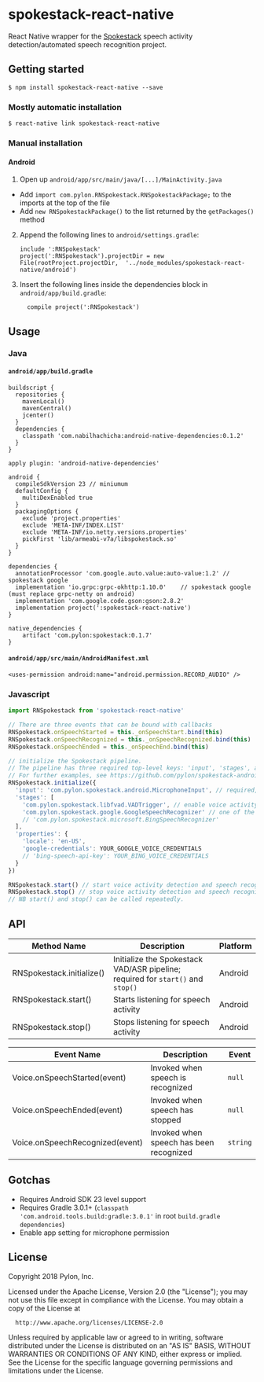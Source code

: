 
# spokestack-react-native

React Native wrapper for the [Spokestack](https://github.com/pylon/spokestack-android) speech activity detection/automated speech recognition project.

## Getting started

`$ npm install spokestack-react-native --save`

### Mostly automatic installation

`$ react-native link spokestack-react-native`

### Manual installation

#### Android

1. Open up `android/app/src/main/java/[...]/MainActivity.java`
  - Add `import com.pylon.RNSpokestack.RNSpokestackPackage;` to the imports at the top of the file
  - Add `new RNSpokestackPackage()` to the list returned by the `getPackages()` method
2. Append the following lines to `android/settings.gradle`:
  	```
  	include ':RNSpokestack'
  	project(':RNSpokestack').projectDir = new File(rootProject.projectDir, 	'../node_modules/spokestack-react-native/android')
  	```
3. Insert the following lines inside the dependencies block in `android/app/build.gradle`:
  	```
      compile project(':RNSpokestack')
  	```

## Usage

### Java

#### `android/app/build.gradle`
```
buildscript {
  repositories {
    mavenLocal()
    mavenCentral()
    jcenter()
  }
  dependencies {
    classpath 'com.nabilhachicha:android-native-dependencies:0.1.2'
  }
}

apply plugin: 'android-native-dependencies'

android {
  compileSdkVersion 23 // miniumum
  defaultConfig {
    multiDexEnabled true
  }
  packagingOptions {
    exclude 'project.properties'
    exclude 'META-INF/INDEX.LIST'
    exclude 'META-INF/io.netty.versions.properties'
    pickFirst 'lib/armeabi-v7a/libspokestack.so'
  }
}

dependencies {
  annotationProcessor 'com.google.auto.value:auto-value:1.2' // spokestack google
  implementation 'io.grpc:grpc-okhttp:1.10.0'    // spokestack google (must replace grpc-netty on android)
  implementation 'com.google.code.gson:gson:2.8.2'
  implementation project(':spokestack-react-native')
}

native_dependencies {
    artifact 'com.pylon:spokestack:0.1.7'
}
```
#### `android/app/src/main/AndroidManifest.xml`
```
<uses-permission android:name="android.permission.RECORD_AUDIO" />
```

### Javascript

```javascript
import RNSpokestack from 'spokestack-react-native'

// There are three events that can be bound with callbacks
RNSpokestack.onSpeechStarted = this._onSpeechStart.bind(this)
RNSpokestack.onSpeechRecognized = this._onSpeechRecognized.bind(this)
RNSpokestack.onSpeechEnded = this._onSpeechEnd.bind(this)

// initialize the Spokestack pipeline. 
// The pipeline has three required top-level keys: 'input', 'stages', and 'properties'.
// For further examples, see https://github.com/pylon/spokestack-android#configuration
RNSpokestack.initialize({
  'input': 'com.pylon.spokestack.android.MicrophoneInput', // required, provides audio input into the stages
  'stages': [
    'com.pylon.spokestack.libfvad.VADTrigger', // enable voice activity detection. necessary to trigger speech recognition.
    'com.pylon.spokestack.google.GoogleSpeechRecognizer' // one of the two supplied speech recognition services
    // 'com.pylon.spokestack.microsoft.BingSpeechRecognizer'
  ],
  'properties': {
    'locale': 'en-US',
    'google-credentials': YOUR_GOOGLE_VOICE_CREDENTIALS
    // 'bing-speech-api-key': YOUR_BING_VOICE_CREDENTIALS
  }
})

RNSpokestack.start() // start voice activity detection and speech recognition. can only start after initialize is called.
RNSpokestack.stop() // stop voice activity detection and speech recognition. can only start after initialize is called
// NB start() and stop() can be called repeatedly.
```

## API

Method Name                 | Description                                                                         | Platform
--------------------------- | ----------------------------------------------------------------------------------- | --------
RNSpokestack.initialize()       | Initialize the Spokestack VAD/ASR pipeline; required for `start()` and `stop()`                                      | Android
RNSpokestack.start()               | Starts listening for speech activity  | Android
RNSpokestack.stop()                | Stops listening for speech activity                      | Android

Event Name                          | Description                                            | Event                           
----------------------------------- | ------------------------------------------------------ | -----------------------------------------------
Voice.onSpeechStarted(event)     | Invoked when speech is recognized                    | `null`
Voice.onSpeechEnded(event)            | Invoked when speech has stopped       | `null`
Voice.onSpeechRecognized(event)        | Invoked when speech has been recognized | `string`

## Gotchas
  - Requires Android SDK 23 level support
  - Requires Gradle 3.0.1+ (`classpath 'com.android.tools.build:gradle:3.0.1'` in root `build.gradle` `dependencies`)
  - Enable app setting for microphone permission

## License

Copyright 2018 Pylon, Inc.

  Licensed under the Apache License, Version 2.0 (the "License");
  you may not use this file except in compliance with the License.
  You may obtain a copy of the License at

      http://www.apache.org/licenses/LICENSE-2.0

  Unless required by applicable law or agreed to in writing, software
  distributed under the License is distributed on an "AS IS" BASIS,
  WITHOUT WARRANTIES OR CONDITIONS OF ANY KIND, either express or implied.
  See the License for the specific language governing permissions and
  limitations under the License.
